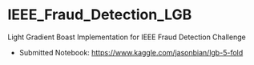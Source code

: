 # IEEE_Fraud_Detection_LGB
Light Gradient Boast Implementation for IEEE Fraud Detection Challenge

* Submitted Notebook: https://www.kaggle.com/jasonbian/lgb-5-fold
